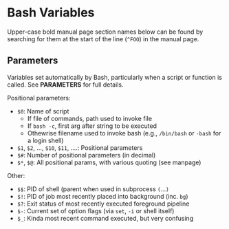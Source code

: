 Bash Variables
==============

Upper-case bold manual page section names below can be found by
searching for them at the start of the line (`^FOO`) in the manual
page.


Parameters
----------

Variables set automatically by Bash, particularly when a script or
function is called. See __PARAMETERS__ for full details.

Positional parameters:
* `$0`: Name of script
  - If file of commands, path used to invoke file
  - If `bash -c`, first arg after string to be executed
  - Othewrise filename used to invoke bash (e.g., `/bin/bash`
    or `-bash` for a login shell)
* `$1`, `$2`, ..., `$10`, `$11`, ....: Positional parameters
* `$#`: Number of positional parameters (in decimal)
* `$*`, `$@`: All positional params, with various quoting (see manpage)

Other:
* `$$`: PID of shell (parent when used in subprocess `(`...`)`
* `$!`: PID of job most recently placed into background (inc. `bg`)
* `$?`: Exit status of most recently executed foreground pipeline
* `$-`: Current set of option flags (via `set`, `-i` or shell itself)
* `$_`: Kinda most recent command executed, but very confusing
